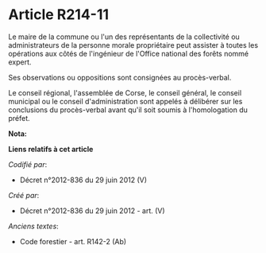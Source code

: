# Article R214-11

Le maire de la commune ou l'un des représentants de la collectivité ou administrateurs de la personne morale propriétaire
peut assister à toutes les opérations aux côtés de l'ingénieur de l'Office national des forêts nommé expert.

Ses observations ou oppositions sont consignées au procès-verbal.

Le conseil régional, l'assemblée de Corse, le conseil général, le conseil municipal ou le conseil d'administration sont
appelés à délibérer sur les conclusions du procès-verbal avant qu'il soit soumis à l'homologation du préfet.

**Nota:**



**Liens relatifs à cet article**

_Codifié par_:

  - Décret n°2012-836 du 29 juin 2012 (V)

_Créé par_:

  - Décret n°2012-836 du 29 juin 2012 - art. (V)

_Anciens textes_:

  - Code forestier - art. R142-2 (Ab)
